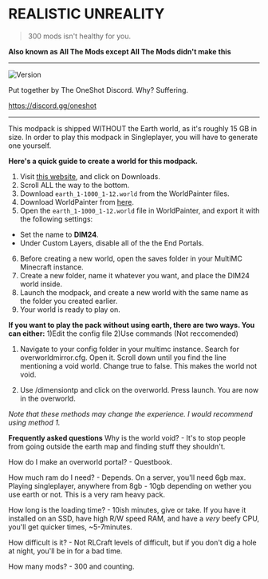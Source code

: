 # REALISTIC UNREALITY
> 300 mods isn't healthy for you.

**Also known as All The Mods except All The Mods didn't make this**

---

![Version](https://img.shields.io/badge/version-1.0.0-blue.svg?cacheSeconds=2592000)

Put together by The OneShot Discord. Why? Suffering.

https://discord.gg/oneshot

---

This modpack is shipped WITHOUT the Earth world, as it's roughly 15 GB in size. In order to play this modpack in Singleplayer, you will have to generate one yourself.

**Here's a quick guide to create a world for this modpack.**
1. Visit [this website](https://earth.motfe.net/), and click on Downloads.
2. Scroll ALL the way to the bottom.
3. Download `earth_1-1000_1-12.world` from the WorldPainter files.
4. Download WorldPainter from [here](https://www.worldpainter.net/).
5. Open the `earth_1-1000_1-12.world` file in WorldPainter, and export it with the following settings: 
- Set the name to **DIM24**.
- Under Custom Layers, disable all of the the End Portals.
6. Before creating a new world, open the saves folder in your MultiMC Minecraft instance.
7. Create a new folder, name it whatever you want, and place the DIM24 world inside.
8. Launch the modpack, and create a new world with the same name as the folder you created earlier.
9. Your world is ready to play on.

**If you want to play the pack without using earth, there are two ways. You can either:**
1)Edit the config file
2)Use commands (Not reccomended)

1) Navigate to your config folder in your multimc instance. Search for overworldmirror.cfg. Open it. Scroll down until you find the line mentioning a void world. Change true to false. This makes the world not void.

2) Use /dimensiontp and click on the overworld. Press launch. You are now in the overworld.

*Note that these methods may change the experience. I would recommend using method 1.*

**Frequently asked questions**
Why is the world void? - It's to stop people from going outside the earth map and finding stuff they shouldn't.

How do I make an overworld portal? - Questbook.

How much ram do I need? - Depends. On a server, you'll need 6gb max. Playing singleplayer, anywhere from 8gb - 10gb depending on wether you use earth or not. This is a very ram heavy pack.

How long is the loading time? - 10ish minutes, give or take. If you have it installed on an SSD, have high R/W speed RAM, and have a *very* beefy CPU, you'll get quicker times, ~5-7minutes.

How difficult is it? - Not RLCraft levels of difficult, but if you don't dig a hole at night, you'll be in for a bad time.

How many mods? - 300 and counting.
